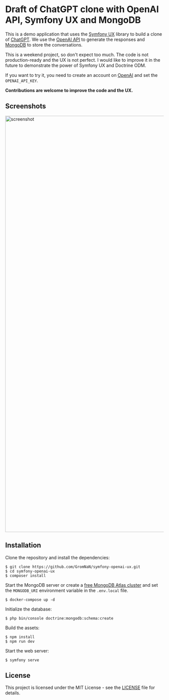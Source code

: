 # Draft of ChatGPT clone with OpenAI API, Symfony UX and MongoDB

This is a demo application that uses the [Symfony UX](https://symfony.com/doc/current/ux.html) library to build a clone
of [ChatGPT](https://chatgpt.com/). We use the [OpenAI API](https://beta.openai.com/) to generate the responses and
[MongoDB](https://www.mongodb.com/) to store the conversations.

This is a weekend project, so don't expect too much. The code is not production-ready and the UX is not perfect. I would
like to improve it in the future to demonstrate the power of Symfony UX and Doctrine ODM.

If you want to try it, you need to create an account on [OpenAI](https://beta.openai.com/) and set the `OPENAI_API_KEY`.

**Contributions are welcome to improve the code and the UX.**

## Screenshots

<img width="1317" alt="screenshot" src="https://user-images.githubusercontent.com/400034/222999892-69957a41-acc6-49ac-9dd1-b2de8a89105c.png">

## Installation

Clone the repository and install the dependencies:

```console
$ git clone https://github.com/GromNaN/symfony-openai-ux.git
$ cd symfony-openai-ux
$ composer install 
```

Start the MongoDB server or create a [free MongoDB Atlas cluster](https://www.mongodb.com/developer/products/atlas/free-atlas-cluster/)
and set the `MONGODB_URI` environment variable in the `.env.local` file.

```console
$ docker-compose up -d
```

Initialize the database:

```console
$ php bin/console doctrine:mongodb:schema:create
```

Build the assets:

```console
$ npm install
$ npm run dev
```

Start the web server:

```console
$ symfony serve
```

License
-------

This project is licensed under the MIT License - see the [LICENSE](LICENSE) file for details.
